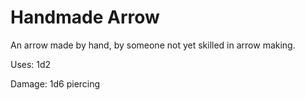 ﻿# Handmade Arrow

An arrow made by hand, by someone not yet skilled in arrow making.

Uses: 1d2

Damage: 1d6 piercing